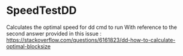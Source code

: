 # SpeedTestDD
Calculates the optimal speed for dd cmd to run
With reference to the second answer provided in this issue : https://stackoverflow.com/questions/6161823/dd-how-to-calculate-optimal-blocksize
